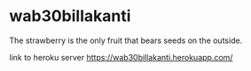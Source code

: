 # wab30billakanti

The strawberry is the only fruit that bears seeds on the outside.

link to heroku server https://wab30billakanti.herokuapp.com/